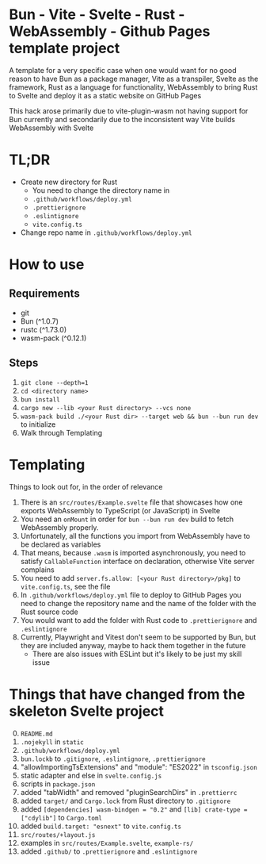 # Bun - Vite - Svelte - Rust - WebAssembly - Github Pages template project
A template for a very specific case when one would want for no good reason to have Bun as a package manager, Vite as a transpiler, Svelte as the framework, Rust as a language for functionality, WebAssembly to bring Rust to Svelte and deploy it as a static website on GitHub Pages

This hack arose primarily due to vite-plugin-wasm not having support for Bun currently and secondarily due to the inconsistent way Vite builds WebAssembly with Svelte

# TL;DR
- Create new directory for Rust
    - You need to change the directory name in
    - `.github/workflows/deploy.yml`
    - `.prettierignore`
    - `.eslintignore`
    - `vite.config.ts`
- Change repo name in `.github/workflows/deploy.yml`

# How to use
## Requirements
- git
- Bun (^1.0.7)
- rustc (^1.73.0)
- wasm-pack (^0.12.1)
## Steps
1. `git clone --depth=1`
2. `cd <directory name>`
3. `bun install`
4. `cargo new --lib <your Rust directory> --vcs none`
6. `wasm-pack build ./<your Rust dir> --target web && bun --bun run dev` to initialize
5. Walk through Templating

# Templating
Things to look out for, in the order of relevance
1. There is an `src/routes/Example.svelte` file that showcases how one exports WebAssembly to TypeScript (or JavaScript) in Svelte
2. You need an `onMount` in order for `bun --bun run dev` build to fetch WebAssembly properly. 
3. Unfortunately, all the functions you import from WebAssembly have to be declared as variables
4. That means, because `.wasm` is imported asynchronously, you need to satisfy `CallableFunction` interface on declaration, otherwise Vite server complains
5. You need to add `server.fs.allow: [<your Rust directory>/pkg]` to `vite.config.ts`, see the file
6. In `.github/workflows/deploy.yml` file to deploy to GitHub Pages you need to change the repository name and the name of the folder with the Rust source code
7. You would want to add the folder with Rust code to `.prettierignore` and `.eslintignore`
8. Currently, Playwright and Vitest don't seem to be supported by Bun, but they are included anyway, maybe to hack them together in the future
    - There are also issues with ESLint but it's likely to be just my skill issue

# Things that have changed from the skeleton Svelte project
0. `README.md`
1. `.nojekyll` in `static`
2. `.github/workflows/deploy.yml`
3. `bun.lockb` to `.gitignore`, `.eslintignore`, `.prettierignore`
4. "allowImportingTsExtensions" and "module": "ES2022" in `tsconfig.json`
5. static adapter and else in `svelte.config.js`
6. scripts in `package.json`
7. added "tabWidth" and removed "pluginSearchDirs" in `.prettierrc`
8. added `target/` and `Cargo.lock` from Rust directory to `.gitignore`
9. added `[dependencies] wasm-bindgen = "0.2"` and `[lib] crate-type = ["cdylib"]` to `Cargo.toml`
10. added `build.target: "esnext"` to `vite.config.ts`
11. `src/routes/+layout.js`
12. examples in `src/routes/Example.svelte`, `example-rs/`
13. added `.github/` to `.prettierignore` and `.eslintignore`
